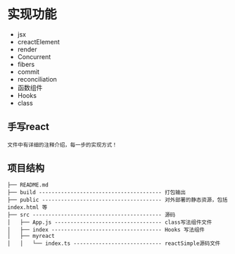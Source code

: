 # 实现功能
 * jsx
 * creactElement
 * render
 * Concurrent
 * fibers
 * commit
 * reconciliation
 * 函数组件
 * Hooks
 * class

 ## 手写react
    文件中有详细的注释介绍，每一步的实现方式！

## 项目结构
   ```
├── README.md
├── build --------------------------------------- 打包输出
├── public -------------------------------------- 对外部署的静态资源，包括 index.html 等
├── src ----------------------------------------- 源码
│   ├── App.js ---------------------------------- class写法组件文件
│   ├── index ----------------------------------- Hooks 写法组件
│   ├── myreact
│   │   └── index.ts ---------------------------- reactSimple源码文件

```
